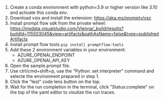 1. Create a conda environment with python=3.9 or higher version like 3.10 and activate this conda env.
2. Download vsix and install the extension: https://aka.ms/prompty/vsc
3. Install prompt flow sdk from the private wheel:
   https://msdata.visualstudio.com/Vienna/_build/results?buildId=115503045&view=artifacts&pathAsName=false&type=publishedArtifacts
4. Install prompt flow tools ```pip install promptflow-tools```
5. Add these 2 environment variables in your environment:
   - AZURE_OPENAI_ENDPOINT
   - AZURE_OPENAI_API_KEY
6. Open the sample.prompt file.
7. Use ctrl/cmd+shift+p, use the "Python: set interpreter" command and selecte the environment prepared in step 1.
8. Click the "test" code lens button on the top.
9. Wait for the run completion in the terminal, click "Status:complete" on the top of the yaml editor to visulize the run traces.